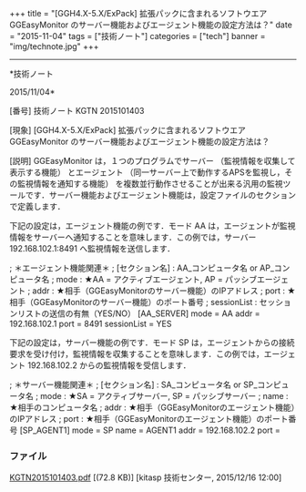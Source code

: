 ﻿+++
title = "[GGH4.X-5.X/ExPack] 拡張パックに含まれるソフトウエア GGEasyMonitor のサーバー機能およびエージェント機能の設定方法は？"
date = "2015-11-04"
tags = ["技術ノート"]
categories = ["tech"]
banner = "img/technote.jpg"
+++

-----------------------------------------------------------------------------------------------------------------------------

*技術ノート

2015/11/04*


[番号]
技術ノート KGTN 2015101403

[現象]
[GGH4.X-5.X/ExPack] 拡張パックに含まれるソフトウエア GGEasyMonitor
のサーバー機能およびエージェント機能の設定方法は？

[説明]
GGEasyMonitor は，１つのプログラムでサーバー
（監視情報を収集して表示する機能） とエージェント
（同一サーバー上で動作するAPSを監視し，その監視情報を通知する機能）
を複数並行動作させることが出来る汎用の監視ツールです．サーバー機能およびエージェント機能は，設定ファイルのセクションで定義します．

下記の設定は，エージェント機能の例です．モード AA
は，エージェントが監視情報をサーバーへ通知することを意味します．この例では，サーバー
192.168.102.1:8491 へ監視情報を送信します．

; ＊エージェント機能関連＊
; [セクション名] : AA_コンピュータ名 or AP_コンピュータ名
; mode : ★AA = アクティブエージェント, AP = パッシブエージェント
; addr : ★相手（GGEasyMonitorのサーバー機能）のIPアドレス
; port : ★相手（GGEasyMonitorのサーバー機能）のポート番号
; sessionList : セッションリストの送信の有無（YES/NO）
[AA_SERVER]
mode = AA
addr = 192.168.102.1
port = 8491
sessionList = YES

下記の設定は，サーバー機能の例です．モード SP
は，エージェントからの接続要求を受け付け，監視情報を収集することを意味します．この例では，エージェント
192.168.102.2 からの監視情報を受信します．

; ＊サーバー機能関連＊
; [セクション名] : SA_コンピュータ名 or SP_コンピュータ名
; mode : ★SA = アクティブサーバー, SP = パッシブサーバー
; name : ★相手のコンピュータ名
; addr : ★相手（GGEasyMonitorのエージェント機能）のIPアドレス
; port : ★相手（GGEasyMonitorのエージェント機能）のポート番号
[SP_AGENT1]
mode = SP
name = AGENT1
addr = 192.168.102.2
port =


### ファイル

 
 


[KGTN2015101403.pdf](http://techreport.kitasp.net/attachments/download/2343/KGTN2015101403.pdf)
 [(72.8 KB)] [kitasp 技術センター, 2015/12/16
12:00]


 


 

